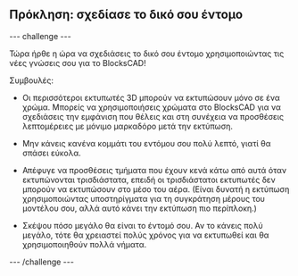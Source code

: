 ## Πρόκληση: σχεδίασε το δικό σου έντομο

--- challenge ---

Τώρα ήρθε η ώρα να σχεδιάσεις το δικό σου έντομο χρησιμοποιώντας τις νέες γνώσεις σου για το BlocksCAD!

Συμβουλές:

+ Οι περισσότεροι εκτυπωτές 3D μπορούν να εκτυπώσουν μόνο σε ένα χρώμα. Μπορείς να χρησιμοποιήσεις χρώματα στο BlocksCAD για να σχεδιάσεις την εμφάνιση που θέλεις και στη συνέχεια να προσθέσεις λεπτομέρειες με μόνιμο μαρκαδόρο μετά την εκτύπωση.

+ Μην κάνεις κανένα κομμάτι του εντόμου σου πολύ λεπτό, γιατί θα σπάσει εύκολα.

+ Απέφυγε να προσθέσεις τμήματα που έχουν κενά κάτω από αυτά όταν εκτυπώνονται τρισδιάστατα, επειδή οι τρισδιάστατοι εκτυπωτές δεν μπορούν να εκτυπώσουν στο μέσο του αέρα. (Είναι δυνατή η εκτύπωση χρησιμοποιώντας υποστηρίγματα για τη συγκράτηση μέρους του μοντέλου σου, αλλά αυτό κάνει την εκτύπωση πιο περίπλοκη.)

+ Σκέψου πόσο μεγάλο θα είναι το έντομό σου. Αν το κάνεις πολύ μεγάλο, τότε θα χρειαστεί πολύς χρόνος για να εκτυπωθεί και θα χρησιμοποιηθούν πολλά νήματα.

--- /challenge ---



 




  
